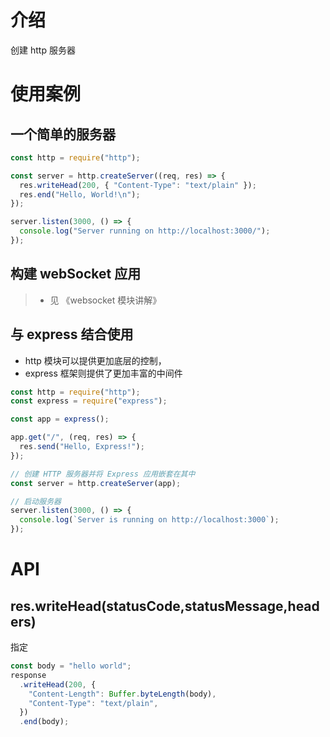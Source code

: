 # 介绍

创建 http 服务器

# 使用案例

## 一个简单的服务器

```js
const http = require("http");

const server = http.createServer((req, res) => {
  res.writeHead(200, { "Content-Type": "text/plain" });
  res.end("Hello, World!\n");
});

server.listen(3000, () => {
  console.log("Server running on http://localhost:3000/");
});
```

## 构建 webSocket 应用

> - 见 《websocket 模块讲解》

## 与 express 结合使用

- http 模块可以提供更加底层的控制，
- express 框架则提供了更加丰富的中间件

```js
const http = require("http");
const express = require("express");

const app = express();

app.get("/", (req, res) => {
  res.send("Hello, Express!");
});

// 创建 HTTP 服务器并将 Express 应用嵌套在其中
const server = http.createServer(app);

// 启动服务器
server.listen(3000, () => {
  console.log(`Server is running on http://localhost:3000`);
});
```

# API

## res.writeHead(statusCode,statusMessage,headers)

指定

```js
const body = "hello world";
response
  .writeHead(200, {
    "Content-Length": Buffer.byteLength(body),
    "Content-Type": "text/plain",
  })
  .end(body);
```
